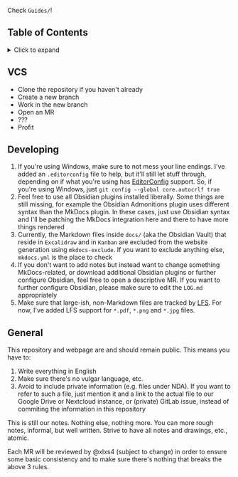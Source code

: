 Check `Guides/`!

## Table of Contents

<details>
<summary>Click to expand</summary>

[[_TOC_]]

</details>

## VCS

- Clone the repository if you haven't already
- Create a new branch
- Work in the new branch
- Open an MR
- ???
- Profit

## Developing

1. If you're using Windows, make sure to not mess your line endings. I've added an `.editorconfig` file to help, but it'll still let stuff through, depending on if what you're using has [EditorConfig](https://editorconfig.org/) support. So, if you're using Windows, just `git config --global core.autocrlf true`
2. Feel free to use all Obsidian plugins installed liberally. Some things are still missing, for example the Obsidian Admonitions plugin uses different syntax than the MkDocs plugin. In these cases, just use Obsidian syntax and I'll be patching the MkDocs integration here and there to have more things rendered
3. Currently, the Markdown files inside `docs/` (aka the Obsidian Vault) that reside in `Excalidraw` and in `Kanban` are excluded from the website generation using `mkdocs-exclude`. If you want to exclude anything else, `mkdocs.yml` is the place to check
4. If you don't want to add notes but instead want to change something MkDocs-related, or download additional Obsidian plugins or further configure Obsidian, feel free to open a descriptive MR. If you want to further configure Obsidian, please make sure to edit the `LOG.md` appropriately
5. Make sure that large-ish, non-Markdown files are tracked by [LFS](https://git-lfs.github.com/). For now, I've added LFS support for `*.pdf`, `*.png` and `*.jpg` files.

## General

This repository and webpage are and should remain public. This means you have to:
1. Write everything in English
2. Make sure there's no vulgar language, etc.
3. Avoid to include private information (e.g. files under NDA). If you want to refer to such a file, just mention it and a link to the actual file to our Google Drive or Nextcloud instance, or (private) GitLab issue, instead of commiting the information in this repository

This is still our notes.
Nothing else, nothing more.
You can more rough notes, informal, but well written.
Strive to have all notes and drawings, etc., atomic.

Each MR will be reviewed by @xlxs4 (subject to change) in order to ensure some basic consistency and to make sure there's nothing that breaks the above 3 rules.
